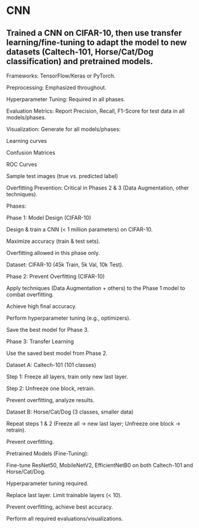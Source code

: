 # CNN
## Trained a CNN on CIFAR-10, then use transfer learning/fine-tuning to adapt the model to new datasets (Caltech-101, Horse/Cat/Dog classification) and pretrained models.

Frameworks: TensorFlow/Keras or PyTorch.

Preprocessing: Emphasized throughout.

Hyperparameter Tuning: Required in all phases.

Evaluation Metrics: Report Precision, Recall, F1-Score for test data in all models/phases.

Visualization: Generate for all models/phases:

Learning curves

Confusion Matrices

ROC Curves

Sample test images (true vs. predicted label)

Overfitting Prevention: Critical in Phases 2 & 3 (Data Augmentation, other techniques).

Phases:

Phase 1: Model Design (CIFAR-10)

Design & train a CNN (< 1 million parameters) on CIFAR-10.

Maximize accuracy (train & test sets).

Overfitting allowed in this phase only.

Dataset: CIFAR-10 (45k Train, 5k Val, 10k Test).

Phase 2: Prevent Overfitting (CIFAR-10)

Apply techniques (Data Augmentation + others) to the Phase 1 model to combat overfitting.

Achieve high final accuracy.

Perform hyperparameter tuning (e.g., optimizers).

Save the best model for Phase 3.

Phase 3: Transfer Learning

Use the saved best model from Phase 2.

Dataset A: Caltech-101 (101 classes)

Step 1: Freeze all layers, train only new last layer.

Step 2: Unfreeze one block, retrain.

Prevent overfitting, analyze results.

Dataset B: Horse/Cat/Dog (3 classes, smaller data)

Repeat steps 1 & 2 (Freeze all -> new last layer; Unfreeze one block -> retrain).

Prevent overfitting.

Pretrained Models (Fine-Tuning):

Fine-tune ResNet50, MobileNetV2, EfficientNetB0 on both Caltech-101 and Horse/Cat/Dog.

Hyperparameter tuning required.

Replace last layer. Limit trainable layers (< 10).

Prevent overfitting, achieve best accuracy.

Perform all required evaluations/visualizations.
